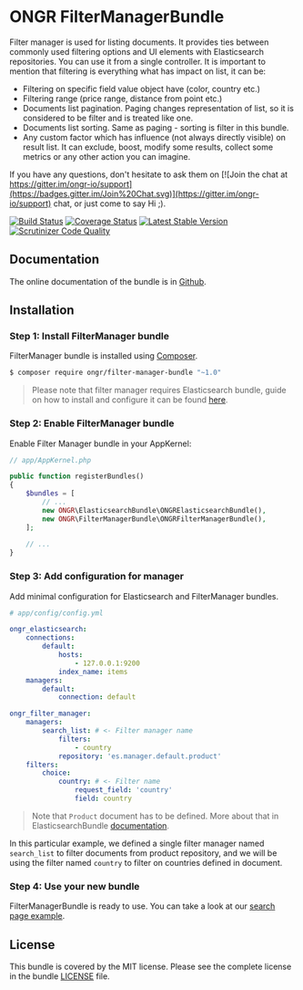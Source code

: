 # ONGR FilterManagerBundle

Filter manager is used for listing documents. It provides ties between commonly used filtering options and UI elements with Elasticsearch repositories.
You can use it from a single controller.
It is important to mention that filtering is everything what has impact on list, it can be:
- Filtering on specific field value object have (color, country etc.)
- Filtering range (price range, distance from point etc.)
- Documents list pagination. Paging changes representation of list, so it is considered to be filter and is treated like one.
- Documents list sorting. Same as paging - sorting is filter in this bundle.
- Any custom factor which has influence (not always directly visible) on result list. It can exclude, boost, modify some results, collect some metrics or any other action you can imagine.

If you have any questions, don't hesitate to ask them on [![Join the chat at https://gitter.im/ongr-io/support](https://badges.gitter.im/Join%20Chat.svg)](https://gitter.im/ongr-io/support)
 chat, or just come to say Hi ;).

[![Build Status](https://travis-ci.org/ongr-io/FilterManagerBundle.svg?branch=master)](https://travis-ci.org/ongr-io/FilterManagerBundle)
[![Coverage Status](https://coveralls.io/repos/ongr-io/FilterManagerBundle/badge.svg?branch=master&service=github)](https://coveralls.io/github/ongr-io/FilterManagerBundle?branch=master)
[![Latest Stable Version](https://poser.pugx.org/ongr/filter-manager-bundle/v/stable)](https://packagist.org/packages/ongr/filter-manager-bundle)
[![Scrutinizer Code Quality](https://scrutinizer-ci.com/g/ongr-io/FilterManagerBundle/badges/quality-score.png?b=master)](https://scrutinizer-ci.com/g/ongr-io/FilterManagerBundle/?branch=master)


## Documentation

The online documentation of the bundle is in [Github](Resources/doc/index.md).

## Installation

### Step 1: Install FilterManager bundle

FilterManager bundle is installed using [Composer](https://getcomposer.org).

```bash
$ composer require ongr/filter-manager-bundle "~1.0"
```

> Please note that filter manager requires Elasticsearch bundle, guide on how to install and configure it can be found [here](https://github.com/ongr-io/ElasticsearchBundle).

### Step 2: Enable FilterManager bundle

Enable Filter Manager bundle in your AppKernel:

```php
// app/AppKernel.php

public function registerBundles()
{
    $bundles = [
        // ...
        new ONGR\ElasticsearchBundle\ONGRElasticsearchBundle(),
        new ONGR\FilterManagerBundle\ONGRFilterManagerBundle(),
    ];
    
    // ...
}
```

### Step 3: Add configuration for manager

Add minimal configuration for Elasticsearch and FilterManager bundles.

```yaml
# app/config/config.yml

ongr_elasticsearch:
    connections:
        default:
            hosts:
                - 127.0.0.1:9200
            index_name: items
    managers:
        default:
            connection: default

ongr_filter_manager:
    managers:
        search_list: # <- Filter manager name
            filters:
                - country
            repository: 'es.manager.default.product'
    filters:
        choice:
            country: # <- Filter name
                request_field: 'country'
                field: country
```
> Note that `Product` document has to be defined. More about that in ElasticsearchBundle [documentation](https://github.com/ongr-io/ElasticsearchBundle/blob/master/Resources/doc/mapping.md).

In this particular example, we defined a single filter manager named `search_list` to filter documents from product repository, and we will be using the filter named `country` to filter on countries defined in document.

### Step 4: Use your new bundle

FilterManagerBundle is ready to use. You can take a look at our [search page example](Resources/doc/examples/search_example.md).

## License

This bundle is covered by the MIT license. Please see the complete license in the bundle [LICENSE](LICENSE) file.
